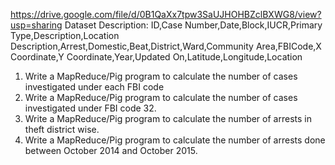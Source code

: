 https://drive.google.com/file/d/0B1QaXx7tpw3SaUJHOHBZclBXWG8/view?usp=sharing
Dataset Description:
ID,Case Number,Date,Block,IUCR,Primary Type,Description,Location
Description,Arrest,Domestic,Beat,District,Ward,Community Area,FBICode,X Coordinate,Y
Coordinate,Year,Updated On,Latitude,Longitude,Location

1. Write a MapReduce/Pig program to calculate the number of cases investigated under each
FBI code
2. Write a MapReduce/Pig program to calculate the number of cases investigated under FBI
code 32.
3. Write a MapReduce/Pig program to calculate the number of arrests in theft district wise.
4. Write a MapReduce/Pig program to calculate the number of arrests done between October
2014 and October 2015.
